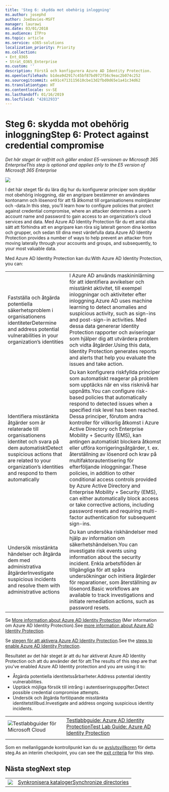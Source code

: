 ```yaml
---
title: 'Steg 6: skydda mot obehörig inloggning'
ms.author: josephd
author: JoeDavies-MSFT
manager: laurawi
ms.date: 03/01/2018
ms.audience: ITPro
ms.topic: article
ms.service: o365-solutions
localization_priority: Priority
ms.collection:
- Ent_O365
- Strat_O365_Enterprise
ms.custom: ''
description: Förstå och konfigurera Azure AD Identity Protection.
ms.openlocfilehash: b1dea9d2917c45bf87bd972f56c9eac2b074c252
ms.sourcegitcommit: e491c4713115610cbe13d2fbd0d65e1a41c34d62
ms.translationtype: HT
ms.contentlocale: sv-SE
ms.lasthandoff: 01/16/2019
ms.locfileid: "42812933"
---
```

# <a name="step-6-protect-against-credential-compromise"></a><span data-ttu-id="2b57c-103">Steg 6: skydda mot obehörig inloggning</span><span class="sxs-lookup"><span data-stu-id="2b57c-103">Step 6: Protect against credential compromise</span></span>

<span data-ttu-id="2b57c-104">*Det här steget är valfritt och gäller endast E5-versionen av Microsoft 365 Enterprise*</span><span class="sxs-lookup"><span data-stu-id="2b57c-104">*This step is optional and applies only to the E5 version of Microsoft 365 Enterprise*</span></span>

![](./media/deploy-foundation-infrastructure/identity_icon-small.png)

<span data-ttu-id="2b57c-105">I det här steget får du lära dig hur du konfigurerar principer som skyddar mot obehörig inloggning, där en angripare bestämmer en användares kontonamn och lösenord för att få åtkomst till organisationens molntjänster och -data.</span><span class="sxs-lookup"><span data-stu-id="2b57c-105">In this step, you'll learn how to configure policies that protect against credential compromise, where an attacker determines a user’s account name and password to gain access to an organization’s cloud services and data.</span></span> <span data-ttu-id="2b57c-106">Med Azure AD Identity Protection får du ett antal olika sätt att förhindra att en angripare kan röra sig lateralt genom dina konton och grupper, och sedan till dina mest värdefulla data.</span><span class="sxs-lookup"><span data-stu-id="2b57c-106">Azure AD Identity Protection provides a number of ways to help prevent an attacker from moving laterally through your accounts and groups, and subsequently, to your most valuable data.</span></span>

<span data-ttu-id="2b57c-107">Med Azure AD Identity Protection kan du:</span><span class="sxs-lookup"><span data-stu-id="2b57c-107">With Azure AD Identity Protection, you can:</span></span>

|||
|:---------|:---------|
|<span data-ttu-id="2b57c-108">Fastställa och åtgärda potentiella säkerhetsproblem i organisationens identiteter</span><span class="sxs-lookup"><span data-stu-id="2b57c-108">Determine and address potential vulnerabilities in your organization’s identities</span></span>|<span data-ttu-id="2b57c-109">I Azure AD används maskininlärning för att identifiera avvikelser och misstänkt aktivitet, till exempel inloggningar och aktiviteter efter inloggning.</span><span class="sxs-lookup"><span data-stu-id="2b57c-109">Azure AD uses machine learning to detect anomalies and suspicious activity, such as sign-ins and post-sign-in activities.</span></span> <span data-ttu-id="2b57c-110">Med dessa data genererar Identity Protection rapporter och aviseringar som hjälper dig att utvärdera problem och vidta åtgärder.</span><span class="sxs-lookup"><span data-stu-id="2b57c-110">Using this data, Identity Protection generates reports and alerts that help you evaluate the issues and take action.</span></span>|
|<span data-ttu-id="2b57c-111">Identifiera misstänkta åtgärder som är relaterade till organisationens identitet och svara på dem automatiskt</span><span class="sxs-lookup"><span data-stu-id="2b57c-111">Detect suspicious actions that are related to your organization’s identities and respond to them automatically</span></span>|<span data-ttu-id="2b57c-112">Du kan konfigurera riskfyllda principer som automatiskt reagerar på problem som upptäcks när en viss risknivå har uppnåtts.</span><span class="sxs-lookup"><span data-stu-id="2b57c-112">You can configure risk-based policies that automatically respond to detected issues when a specified risk level has been reached.</span></span> <span data-ttu-id="2b57c-113">Dessa principer, förutom andra kontroller för villkorlig åtkomst i Azure Active Directory och Enterprise Mobility + Security (EMS), kan antingen automatiskt blockera åtkomst eller utföra korrigeringsåtgärder, t. ex. återställning av lösenord och krav på multifaktorautentisering för efterföljande inloggningar.</span><span class="sxs-lookup"><span data-stu-id="2b57c-113">These policies, in addition to other conditional access controls provided by Azure Active Directory and Enterprise Mobility + Security (EMS), can either automatically block access or take corrective actions, including password resets and requiring multi-factor authentication for subsequent sign-ins.</span></span>|
|<span data-ttu-id="2b57c-114">Undersök misstänkta händelser och åtgärda dem med administrativa åtgärder</span><span class="sxs-lookup"><span data-stu-id="2b57c-114">Investigate suspicious incidents and resolve them with administrative actions</span></span>|<span data-ttu-id="2b57c-115">Du kan undersöka riskhändelser med hjälp av information om säkerhetshändelsen.</span><span class="sxs-lookup"><span data-stu-id="2b57c-115">You can investigate risk events using information about the security incident.</span></span> <span data-ttu-id="2b57c-116">Enkla arbetsflöden är tillgängliga för att spåra undersökningar och initiera åtgärder för reparationer, som återställning av lösenord.</span><span class="sxs-lookup"><span data-stu-id="2b57c-116">Basic workflows are available to track investigations and initiate remediation actions, such as password resets.</span></span>|

<span data-ttu-id="2b57c-117">Se [More information about Azure AD Identity Protection](https://docs.microsoft.com/azure/active-directory/active-directory-identityprotection) (Mer information om Azure AD Identity Protection).</span><span class="sxs-lookup"><span data-stu-id="2b57c-117">See [more information about Azure AD Identity Protection](https://docs.microsoft.com/azure/active-directory/active-directory-identityprotection).</span></span>

<span data-ttu-id="2b57c-118">Se [stegen för att aktivera Azure AD Identity Protection](https://docs.microsoft.com/azure/active-directory/active-directory-identityprotection-enable).</span><span class="sxs-lookup"><span data-stu-id="2b57c-118">See the [steps to enable Azure AD Identity Protection](https://docs.microsoft.com/azure/active-directory/active-directory-identityprotection-enable).</span></span>

<span data-ttu-id="2b57c-119">Resultatet av det här steget är att du har aktiverat Azure AD Identity Protection och att du använder det för att:</span><span class="sxs-lookup"><span data-stu-id="2b57c-119">The results of this step are that you've enabled Azure AD Identity protection and you are using it to:</span></span>

- <span data-ttu-id="2b57c-120">Åtgärda potentiella identitetssårbarheter.</span><span class="sxs-lookup"><span data-stu-id="2b57c-120">Address potential identity vulnerabilities.</span></span>
- <span data-ttu-id="2b57c-121">Upptäck möjliga försök till intrång i autentiseringsuppgifter.</span><span class="sxs-lookup"><span data-stu-id="2b57c-121">Detect possible credential compromise attempts.</span></span>
- <span data-ttu-id="2b57c-122">Undersök och åtgärda fortlöpande misstänkta identitetstillbud.</span><span class="sxs-lookup"><span data-stu-id="2b57c-122">Investigate and address ongoing suspicious identity incidents.</span></span>

|||
|:-------|:-----|
|![Testlabbguider för Microsoft Cloud](media/m365-enterprise-test-lab-guides/cloud-tlg-icon-small.png)| [<span data-ttu-id="2b57c-124">Testlabbguide: Azure AD Identity Protection</span><span class="sxs-lookup"><span data-stu-id="2b57c-124">Test Lab Guide: Azure AD Identity Protection</span></span>](azure-ad-identity-protection-microsoft-365-test-environment.md) |
|||

<span data-ttu-id="2b57c-125">Som en mellanliggande kontrollpunkt kan du se [avslutsvillkoren](identity-exit-criteria.md#crit-identity-ident-prot) för detta steg.</span><span class="sxs-lookup"><span data-stu-id="2b57c-125">As an interim checkpoint, you can see the [exit criteria](identity-exit-criteria.md#crit-identity-ident-prot) for this step.</span></span>

## <a name="next-step"></a><span data-ttu-id="2b57c-126">Nästa steg</span><span class="sxs-lookup"><span data-stu-id="2b57c-126">Next step</span></span>

|||
|:-------|:-----|
|![](./media/stepnumbers/Step7.png)| [<span data-ttu-id="2b57c-127">Synkronisera kataloger</span><span class="sxs-lookup"><span data-stu-id="2b57c-127">Synchronize directories</span></span>](identity-azure-ad-connect.md) |


